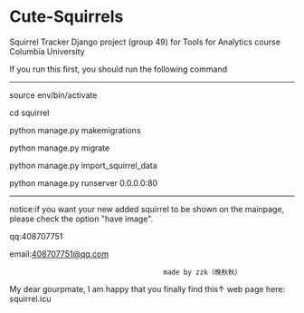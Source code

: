 # Cute-Squirrels
Squirrel Tracker Django project (group 49) for Tools for Analytics course Columbia University

If you run this first, you should run the following command


--------------------------------------
source env/bin/activate

cd squirrel

python manage.py makemigrations

python manage.py migrate

python manage.py import_squirrel_data

python manage.py runserver 0.0.0.0:80

--------------------------------------


notice:if you want your new added squirrel to be shown on the mainpage, please check the option "have image".


qq:408707751

email:408707751@qq.com

                                          made by zzk（晚秋秋）
My dear gourpmate, I am happy that you finally find this↑
web page here: squirrel.icu
